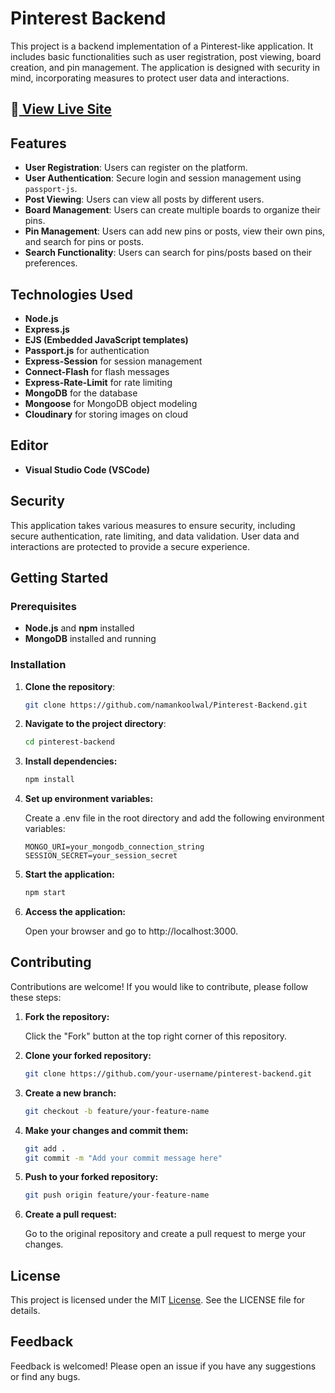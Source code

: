 # Pinterest Backend

This project is a backend implementation of a Pinterest-like application. It includes basic functionalities such as user registration, post viewing, board creation, and pin management. The application is designed with security in mind, incorporating measures to protect user data and interactions.

## 🔗[ View Live Site ](https://pinterest-backend-nk.vercel.app/)

## Features

- **User Registration**: Users can register on the platform.
- **User Authentication**: Secure login and session management using `passport-js`.
- **Post Viewing**: Users can view all posts by different users.
- **Board Management**: Users can create multiple boards to organize their pins.
- **Pin Management**: Users can add new pins or posts, view their own pins, and search for pins or posts.
- **Search Functionality**: Users can search for pins/posts based on their preferences.

## Technologies Used

- **Node.js**
- **Express.js**
- **EJS (Embedded JavaScript templates)**
- **Passport.js** for authentication
- **Express-Session** for session management
- **Connect-Flash** for flash messages
- **Express-Rate-Limit** for rate limiting
- **MongoDB** for the database
- **Mongoose** for MongoDB object modeling
- **Cloudinary** for storing images on cloud

## Editor

- **Visual Studio Code (VSCode)**

## Security

This application takes various measures to ensure security, including secure authentication, rate limiting, and data validation. User data and interactions are protected to provide a secure experience.

## Getting Started

### Prerequisites

- **Node.js** and **npm** installed
- **MongoDB** installed and running

### Installation

1. **Clone the repository**:

   ```bash
   git clone https://github.com/namankoolwal/Pinterest-Backend.git
   ```

2. **Navigate to the project directory**:

    ```bash
    cd pinterest-backend
    ```
3. **Install dependencies:**
    ```bash
    npm install
    ```

4. **Set up environment variables:**

    Create a .env file in the root directory and add the following environment variables:

    ```plaintext
    MONGO_URI=your_mongodb_connection_string
    SESSION_SECRET=your_session_secret
    ```

5. **Start the application:**

    ```bash
    npm start
    ```
    
6. **Access the application:**

    Open your browser and go to http://localhost:3000.

## Contributing
   Contributions are welcome! If you would like to contribute, please follow these steps:

1. **Fork the repository:**

    Click the "Fork" button at the top right corner of this repository.

2. **Clone your forked repository:**

    ```bash
    git clone https://github.com/your-username/pinterest-backend.git
    ```

3. **Create a new branch:**

    ```bash
    git checkout -b feature/your-feature-name
    ```

4. **Make your changes and commit them:**

    ```bash
    git add .
    git commit -m "Add your commit message here"
    ```
5. **Push to your forked repository:**

    ```bash
    git push origin feature/your-feature-name
    ```

6. **Create a pull request:**

    Go to the original repository and create a pull request to merge your changes.


## License
  This project is licensed under the MIT [License](./licence). See the LICENSE file for details.

## Feedback
  Feedback is welcomed! Please open an issue if you have any suggestions or find any bugs.